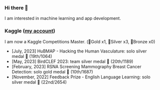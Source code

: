 ### Hi there 👋

I am interested in machine learning and app development.

### Kaggle ([my account](https://www.kaggle.com/moritake04))
I am now a Kaggle Competitions Master. (🥇Gold x1, 🥈Silver x3, 🥉Bronze x0)
- [July, 2023] HuBMAP - Hacking the Human Vasculature: solo silver medal 🥈 (19th/1064)
- [May, 2023] BirdCLEF 2023: team silver medal 🥈 (20th/1189)
- [February, 2023] RSNA Screening Mammography Breast Cancer Detection: solo gold medal 🥇 (10th/1687)
- [November, 2022] Feedback Prize - English Language Learning: solo silver medal 🥈 (22nd/2654)

<!--
**moritake04/moritake04** is a ✨ _special_ ✨ repository because its `README.md` (this file) appears on your GitHub profile.

Here are some ideas to get you started:

- 🔭 I’m currently working on ...
- 🌱 I’m currently learning ...
- 👯 I’m looking to collaborate on ...
- 🤔 I’m looking for help with ...
- 💬 Ask me about ...
- 📫 How to reach me: ...
- 😄 Pronouns: ...
- ⚡ Fun fact: ...
-->

